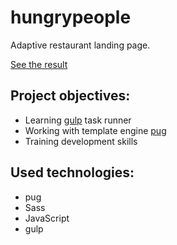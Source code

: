 # hungrypeople

Adaptive restaurant landing page.

[See the result](https://dmitryorly.github.io/hungrypeople/#booking)

## Project objectives:
- Learning [gulp](https://gulpjs.com/) task runner
- Working with template engine [pug](https://pugjs.org)
- Training development skills

## Used technologies:
- pug
- Sass
- JavaScript
- gulp
